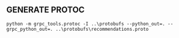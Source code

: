 ## GENERATE PROTOC

```
python -m grpc_tools.protoc -I ..\protobufs --python_out=. --grpc_python_out=. ..\protobufs\recommendations.proto
```
